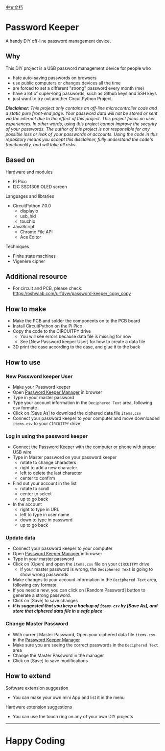 [中文文档](READMEZH.md)

# Password Keeper
A handy DIY off-line password management device.

## Why
This DIY project is a USB password management device for people who
- hate auto-saving passwords on browsers
- use public computers or changes devices all the time
- are forced to set a different "strong" password every month (me)
- have a lot of super-long passwords, such as Github keys and SSH keys
- just want to try out another CircuitPython Project. 

***Disclaimer**:
This project only contains an off-line microcontroller code and a static pure front-end page.
Your password data will not be stored or sent via the internet due to the effect of this project.
This project focus on user experiences.
In other words,
using this project cannot improve the security of your passwords.
The author of this project is not responsible for any possible loss or leak of your passwords or accounts.
Using the code in this repository means you accept this disclaimer, fully understand the code's functionality,
and will take all risks.*

## Based on
Hardware and modules
- Pi Pico
- I2C SSD1306 OLED screen

Languages and libraries
- CircuitPython 7.0.0
    - displayio
    - usb_hid
    - touchio
- JavaScript
    - Chrome File API
    - Ace Editor

Techniques
- Finite state machines
- Vigenère cipher

## Additional resource
- For circuit and PCB, please check: https://oshwlab.com/urfdvw/password-keeper_copy_copy

## How to make
- Make the PCB and solder the components on to the PCB board
- Install CircuitPython on the Pi Pico
- Copy the code to the CIRCUITPY drive
    - You will see errors because data file is missing for now
    - See [New Password keeper User] for how to create a data file
- 3D print the case according to the case, and glue it to the back

## How to use

### New Password keeper User
- Make your Password keeper
- Open [Password Keeper Manager](https://urfdvw.github.io/Password-Keeper/) in browser
- Type in your master password
- Type your account information in the `Deciphered Text` area, following csv formate
- Click on [Save As] to download the ciphered data file `items.csv`
- Connect your password keeper to your computer and move downloaded `items.csv` to your `CIRCUITPY` drive

### Log in using the password keeper
- Connect the Password Keeper with the computer or phone with proper USB wire
- Type in Master password on your password keeper
    - rotate to change characters
    - right to add a new character
    - left to delete the last character
    - center to confirm
- Find out your account in the list
    - rotate to scroll
    - center to select
    - up to go back
- In the account
    - right to type in URL
    - left to type in user name
    - down to type in password
    - up to go back

### Update data
- Connect your password keeper to your computer
- Open [Password Keeper Manager](https://urfdvw.github.io/Password-Keeper/) in browser
- Type in your master password
- Click on [Open] and open the `items.csv` file on your `CIRCUITPY` drive
    - If your master password is wrong, the `Deciphered Text` is going to show wrong passwords
- Make changes to your account information in the `Deciphered Text` area, following csv formate
- If you need a new, you can click on [Random Password] button to generate a strong password.
- Click on [Save] to save changes
- ***It is suggested that you keep a backup of `items.csv` by [Save As], and store that ciphered data file in a safe place*** 

### Change Master Password
- With current Master Password, Open your ciphered data file `items.csv` in the [Password Keeper Manager](https://urfdvw.github.io/Password-Keeper/)
- Make sure you are seeing the correct passwords in the `Deciphered Text` area
- Change the Master Password in the manager
- Click on [Save] to save modifications

## How to extend
Software extension suggestion
- You can make your own mini App and list it in the menu

Hardware extension suggestions
- You can use the touch ring on any of your own DIY projects

---
# Happy Coding
